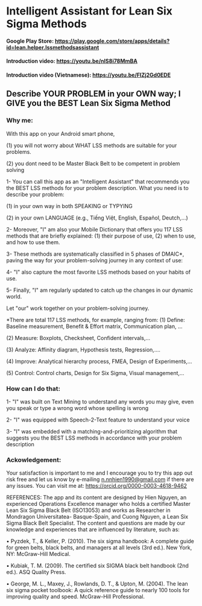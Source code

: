 # Intelligent Assistant for Lean Six Sigma Methods
#### Google Play Store: https://play.google.com/store/apps/details?id=lean.helper.lssmethodsassistant
#### Introduction video: https://youtu.be/nlS8i78MmBA
#### Introduction video (Vietnamese): https://youtu.be/FlZj2Gd0EDE

## Describe YOUR PROBLEM in your OWN way; I GIVE you the BEST Lean Six Sigma Method

### Why me:
With this app on your Android smart phone, 

(1) you will not worry about WHAT LSS methods are suitable for your problems. 
 
(2) you dont need to be Master Black Belt to be competent in problem solving

1- You can call this app as an "Intelligent Assistant" that recommends you the BEST LSS methods for your problem description. What you need is to describe your problem:

 (1) in your own way in both SPEAKING or TYPYING
 
 (2) in your own LANGUAGE (e.g., Tiếng Việt, English, Español, Deutch,…)
 
2- Moreover, "I" am also your Mobile Dictionary that offers you 117 LSS methods that are briefly explained: 
 (1) their purpose of use, 
 (2) when to use, and how to use them. 

3- These methods are systematically classified in 5 phases of DMAIC*,  paving the way for your problem-solving journey in any context of use: 

4- "I" also capture the most favorite LSS methods based on your habits of use. 

5- Finally, "I" am regularly updated to catch up the changes in our dynamic world.

Let "our" work together on your problem-solving journey.

*There are total 117 LSS methods, for example, ranging from:
 (1) Define: Baseline measurement,  Benefit & Effort matrix, Communication plan, …
 
 (2) Measure: Boxplots, Checksheet, Confident intervals,…
 
 (3) Analyze: Affinity diagram, Hypothesis tests, Regression,….
 
 (4) Improve: Analytical hierarchy process, FMEA, Design of Experiments,…
 
 (5) Control: Control charts, Design for  Six Sigma, Visual management,…
 
### How can I do that:
1- "I" was built on Text Mining to understand any words you may give, even you speak or type a wrong word whose spelling is wrong

2- "I" was equipped with Speech-2-Text feature to understand your voice

3- "I" was embedded with a matching-and-prioritizing algorithm that suggests you the BEST LSS methods in accordance with your problem description 

### Ackowledgement:  

Your satisfaction is important to me and I encourage you to try this app out risk free and let us know by e-mailing n.nnhien1990@gmail.com if there are any issues. 
You can visit me at:  https://orcid.org/0000-0003-4618-9462

REFERENCES:
The app and its content are designed by Hien Nguyen, an experienced Operations Excellence manager who holds a certified Master Lean Six Sigma Black Belt (ISO13053) and works as Researcher in Mondragon Universitatea- Basque-Spain, and Cuong Nguyen, a Lean Six Sigma Black Belt Specialist. The content and questions are made by our knowledge and experiences that are influenced by literature, such as:

• Pyzdek, T., & Keller, P. (2010). The six sigma handbook: A complete guide for green belts, black belts, and managers at all levels (3rd ed.). New York, NY: McGraw-Hill Medical.

• Kubiak, T. M. (2009). The certified six SIGMA black belt handbook (2nd ed.). ASQ Quality Press.

• George, M. L., Maxey, J., Rowlands, D. T., & Upton, M. (2004). The lean six sigma pocket toolbook: A quick reference guide to nearly 100 tools for improving quality and speed. McGraw-Hill Professional.


